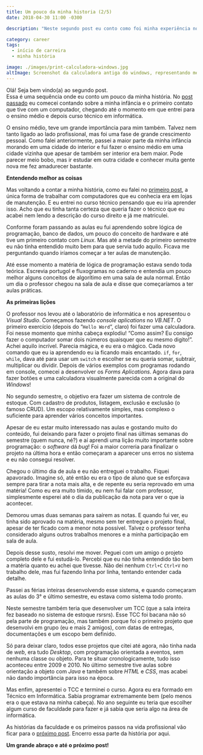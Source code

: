 ```yaml
---
title: Um pouco da minha historia (2/5)
date: 2018-04-30 11:00 -0300

description: "Neste segundo post eu conto como foi minha experiência no curso técnico de informática, onde eu descobri que manutenção de computadores não era a única opção para trabalhar com computadores e dei meus primeiros passos no universo do desenvolvimento de softwares."

category: career
tags:
  - início de carreira
  - minha história

image: ./images/print-calculadora-windows.jpg
altImage: Screenshot da calculadora antiga do windows, representando meu primeiro software desenvolvido.
---
```


Olá! Seja bem vindo(a) ao segundo post.  
Essa é uma sequência onde eu conto um pouco da minha história. No [post passado](/um-pouco-da-minha-historia-1-5) eu comecei contando sobre a minha infância e o primeiro contato que tive com um computador, chegando até o momento em que entrei para o ensino médio e depois curso técnico em informática.

<!-- end_excerpt -->

O ensino médio, teve um grande importância para mim também. Talvez nem tanto ligado ao lado profissional, mas foi uma fase de grande crescimento pessoal. Como falei anteriormente, passei a maior parte da minha infância morando em uma cidade do interior e fui fazer o ensino médio em uma cidade vizinha que apesar de também ser interior era bem maior. Pode parecer meio bobo, mas ir estudar em outra cidade e conhecer muita gente nova me fez amadurecer bastante.

**Entendendo melhor as coisas**

Mas voltando a contar a minha história, como eu falei no [primeiro post](/um-pouco-da-minha-historia-1-5), a única forma de trabalhar com computadores que eu conhecia era em lojas de manutenção. E eu entrei no curso técnico pensando que eu iria aprender isso. Acho que eu tinha tanta certeza que queria fazer o técnico que eu acabei nem lendo a descrição do curso direito e já me matriculei.

Conforme foram passando as aulas eu fui aprendendo sobre lógica de programação, banco de dados, um pouco do conceito de hardware e até tive um primeiro contato com _Linux_. Mas até a metade do primeiro semestre eu não tinha entendido muito bem para que servia tudo aquilo. Ficava me perguntando quando iríamos começar a ter aulas de manutenção.

Até esse momento a matéria de lógica de programação estava sendo toda teórica. Escrevia portugol e fluxogramas no caderno e entendia um pouco melhor alguns conceitos de algorítimo em uma sala de aula normal. Então um dia o professor chegou na sala de aula e disse que começaríamos a ter aulas práticas.

**As primeiras lições**

O professor nos levou até o laboratório de informática e nos apresentou o _Visual Studio_. Começamos fazendo _console aplications_ no _VB.NET_. O primeiro exercício (depois do “`Hello Word`“, claro) foi fazer uma calculadora. Foi nesse momento que minha cabeça explodiu! “Como assim? Eu consigo fazer o computador somar dois números quaisquer que eu mesmo digito!”. Achei aquilo incrível. Parecia mágica, e eu era o mágico. Cada novo comando que eu ia aprendendo eu ia ficando mais encantado. `if`, `for`, `while`, dava até para usar um `switch` e escolher se eu queria somar, subtrair, multiplicar ou dividir. Depois de vários exemplos com programas rodando em console, comecei a desenvolver os _Forms Aplications_. Agora dava para fazer botões e uma calculadora visualmente parecida com a original do _Windows_!

No segundo semestre, o objetivo era fazer um sistema de controle de estoque. Com cadastro de produtos, listagem, exclusão e exclusão (o famoso CRUD). Um escopo relativamente simples, mas complexo o suficiente para aprender vários conceitos importantes.

Apesar de eu estar muito interessado nas aulas e gostando muito do conteúdo, fui deixando para fazer o projeto final nas últimas semanas do semestre (quem nunca, né?) e aí aprendi uma lição muito importante sobre programação: o _software_ dá _bug_! Foi a maior correria para finalizar o projeto na última hora e então começaram a aparecer uns erros no sistema e eu não consegui resolver.

Chegou o último dia de aula e eu não entreguei o trabalho. Fiquei apavorado. Imagine só, até então eu era o tipo de aluno que se esforçava sempre para tirar a nota mais alta, e de repente eu seria reprovado em uma matéria! Como eu era muito tímido, eu nem fui falar com professor, simplesmente esperei até o dia da publicação da nota para ver o que ia acontecer.

Demorou umas duas semanas para saírem as notas. E quando fui ver, eu tinha sido aprovado na matéria, mesmo sem ter entregue o projeto final, apesar de ter ficado com a menor nota possível. Talvez o professor tenha considerado alguns outros trabalhos menores e a minha participação em sala de aula.

Depois desse susto, resolvi me mover. Peguei com um amigo o projeto completo dele e fui estudá-lo. Percebi que eu não tinha entendido tão bem a matéria quanto eu achei que tivesse. Não dei nenhum `Ctrl+C` `Ctrl+V` no trabalho dele, mas fui fazendo linha por linha, tentando entender cada detalhe.

Passei as férias inteiras desenvolvendo esse sistema, e quando começaram as aulas do 3° e último semestre, eu estava como sistema todo pronto.

Neste semestre também teria que desenvolver um TCC (que a sala inteira fez baseado no sistema de estoque rsrsrs). Esse TCC foi bacana não só pela parte de programação, mas também porque foi o primeiro projeto que desenvolvi em grupo (eu e mais 2 amigos), com datas de entregas, documentações e um escopo bem definido.

Só para deixar claro, todos esse projetos que citei até agora, não tinha nada de _web_, era tudo _Desktop_, com programação orientada a eventos, sem nenhuma classe ou objeto. Para te situar cronologicamente, tudo isso aconteceu entre 2009 e 2010. No último semestre tive aulas sobre orientação a objeto com _Java_ e também sobre _HTML_ e _CSS_, mas acabei não dando importância para isso na época.

Mas enfim, apresentei o TCC e terminei o curso. Agora eu era formado em Técnico em Informática. Sabia programar extremamente bem (pelo menos era o que estava na minha cabeça). No ano seguinte eu teria que escolher algum curso de faculdade para fazer e já sabia que seria algo na área de informática.

As histórias da faculdade e os primeiros passos na vida profissional vão ficar para o [próximo post](/um-pouco-da-minha-historia-3-5/). Encerro essa parte da história por aqui.

**Um grande abraço e até o próximo post!**
